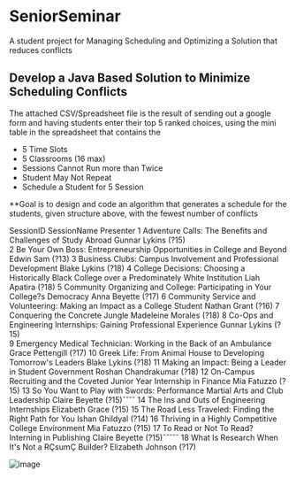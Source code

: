 # SeniorSeminar
A student project for Managing Scheduling and Optimizing a Solution that reduces conflicts

## Develop a Java Based Solution to Minimize Scheduling Conflicts

The attached CSV/Spreadsheet file is the result of sending out a google form and having students enter their top 5 ranked choices, using the mini table in the spreadsheet that contains the 

- 5 Time Slots 
- 5 Classrooms (16 max)
- Sessions Cannot Run more than Twice
- Student May Not Repeat
- Schedule a Student for 5 Session 

**Goal is to design and code an algorithm that generates a schedule for the students, given structure above, with the fewest number of conflicts


SessionID	SessionName	                                                                                        Presenter
1	  Adventure Calls: The Benefits and Challenges of Study Abroad	                                            Gunnar Lykins (?15)    
2	  Be Your Own Boss: Entrepreneurship Opportunities in College and Beyond	                                  Edwin Sam (?13)
3	  Business Clubs: Campus Involvement and Professional Development	                                          Blake Lykins (?18)
4	  College Decisions: Choosing a Historically Black College over a Predominately White Institution	          Liah Apatira (?18)
5	  Community Organizing and College: Participating in Your College?s Democracy 	                            Anna Beyette (?17)
6	  Community Service and Volunteering: Making an Impact as a College Student	                                Nathan Grant (?16)
7	  Conquering the Concrete Jungle	                                                                          Madeleine Morales (?18)
8	  Co-Ops and Engineering Internships: Gaining Professional Experience	                                      Gunnar Lykins (?15)     
9	  Emergency Medical Technician: Working in the Back of an Ambulance	                                        Grace Pettengill (?17)
10	Greek Life: From Animal House to Developing Tomorrow's Leaders	                                          Blake Lykins (?18)
11	Making an Impact: Being a Leader in Student Government	                                                  Roshan Chandrakumar (?18)
12	On-Campus Recruiting and the Coveted Junior Year Internship in Finance	                                  Mia Fatuzzo (?15)
13	So You Want to Play with Swords: Performance Martial Arts and Club Leadership 	                          Claire Beyette (?15)ˇˇˇˇ
14	The Ins and Outs of Engineering Internships	                                                              Elizabeth Grace (?15)
15	The Road Less Traveled: Finding the Right Path for You	                                                  Ishan Ghildyal (?14)
16	Thriving in a Highly Competitive College Environment	                                                    Mia Fatuzzo (?15)
17	To Read or Not To Read? Interning in Publishing	                                                          Claire Beyette (?15)ˇˇˇˇˇ
18	What Is Research When It's Not a RÇsumÇ Builder?	                                                        Elizabeth Johnson (?17)

![image](https://user-images.githubusercontent.com/12175344/224742353-be49d0a3-38da-4273-81df-62840d424251.png)
